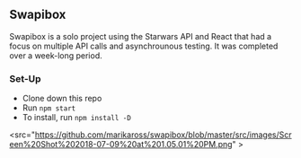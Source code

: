 
## Swapibox

Swapibox is a solo project using the Starwars API and React that had a focus on multiple API calls and asynchrounous testing. It was completed over a week-long period.

### Set-Up

* Clone down this repo
* Run `npm start`
* To install, run `npm install -D`


<src="https://github.com/marikaross/swapibox/blob/master/src/images/Screen%20Shot%202018-07-09%20at%201.05.01%20PM.png" >

